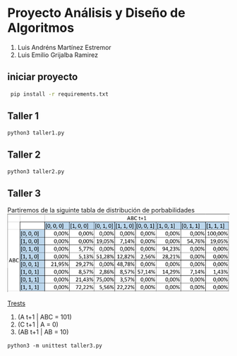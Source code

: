 # Proyecto Análisis y Diseño de Algoritmos 

1. Luis Andréns Martínez Estremor
2. Luis Emilio Grijalba Ramirez

## iniciar proyecto
```bash
 pip install -r requirements.txt
```

## Taller 1
```
python3 taller1.py
```

## Taller 2
```
python3 taller2.py
```

## Taller 3
Partiremos de la siguinte tabla de distribución de porbabilidades
<img src="./data_taller3/initial_table.png">

[Trests](./data_taller3/Tests.xlsx)
1. (A t+1 | ABC = 101)
2. (C t+1 | A = 0)
3. (AB t+1 | AB = 10)


```
python3 -m unittest taller3.py
```
